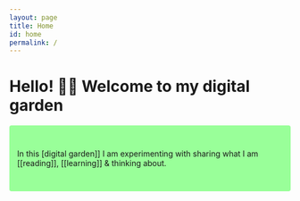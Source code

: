 ```yaml
---
layout: page
title: Home
id: home
permalink: /
---
```


# Hello! 👋🏻 Welcome to my digital garden  

<p style="padding: 3em 1em; background: #99FF99; border-radius: 4px;">
  In this [digital garden]] I am experimenting with sharing what I am [[reading]], [[learning]] & thinking about. 
</p>




<style>
  .wrapper {
    max-width: 46em;
  }
</style>

